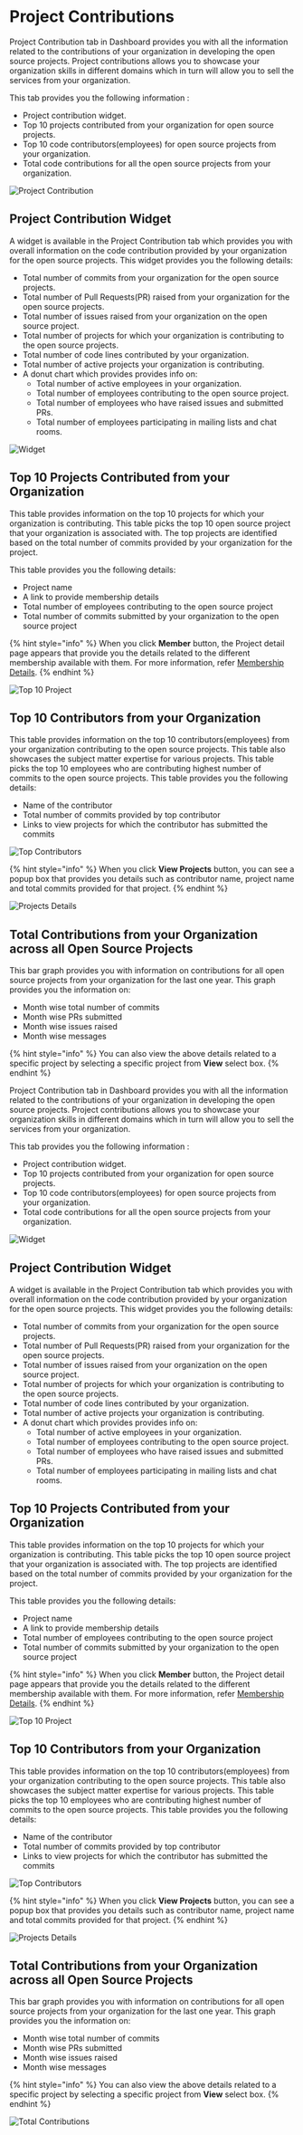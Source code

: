 # Project Contributions

Project Contribution tab in Dashboard provides you with all the information related to the contributions of your organization in developing the open source projects. Project contributions allows you to showcase your organization skills in different domains which in turn will allow you to sell the services from your organization.&#x20;

This tab provides you the following information :

* Project contribution widget.
* Top 10 projects contributed from your organization for open source projects.&#x20;
* Top 10 code contributors(employees) for open source projects from your organization.
* Total code contributions for all the open source projects from your organization.

![Project Contribution](https://files.gitbook.com/v0/b/gitbook-28427.appspot.com/o/assets%2F-MgAESFs0H7zYsmTgcOZ%2F-MgfVl3E5WA-qQUyspWW%2F-MgfY6olx-Wn96GSRazc%2FCP1.png?alt=media\&token=35515c50-ffda-4531-9d0c-bfd64eb3d4c3)

## Project Contribution Widget&#x20;

A widget is available in the Project Contribution tab which provides you with overall information on the code contribution provided by your organization for the open source projects. This widget provides you the following details:

* Total number of commits from your organization for the open source projects.
* Total number of Pull Requests(PR) raised from your organization for the open source projects.
* Total number of issues raised from your organization on the open source project.
* Total number of projects for which your organization is contributing to the open source projects.
* Total number of code lines contributed by your organization.
* Total number of active projects your organization is contributing.
* A donut chart which provides provides info on:
  * Total number of active employees in your organization.
  * Total number of employees contributing to the open source project.
  * Total number of employees who have raised issues and submitted PRs.
  * Total number of employees participating in mailing lists and chat rooms.

![Widget](https://files.gitbook.com/v0/b/gitbook-28427.appspot.com/o/assets%2F-MgAESFs0H7zYsmTgcOZ%2F-Mgf\_0lOSgJexver0xjZ%2F-Mgfhlk0cFVko5-8fjAm%2FWidget.png?alt=media\&token=0d6b9e77-a15f-474c-81d1-94033ce4509e)

## Top 10 Projects Contributed from your Organization

This table provides information on the top 10 projects for which your organization is contributing. This table picks the top 10 open source project that your organization is associated with. The top projects are identified based on the total number of commits provided by your organization for  the project.&#x20;

This table provides you the following details:

* Project name&#x20;
* A link to provide membership details&#x20;
* Total number of employees contributing to the open source project
* Total number of commits submitted by your organization to the open source project&#x20;

{% hint style="info" %}
When you click **Member** button, the Project detail page appears that provide you the details related to the different membership available with them. For more information, refer [Membership Details](https://docs.linuxfoundation.org/corporate-cla-console/projects/membership-details-of-a-project).
{% endhint %}

![Top 10 Project](https://files.gitbook.com/v0/b/gitbook-28427.appspot.com/o/assets%2F-MgAESFs0H7zYsmTgcOZ%2F-MgfjiS6XRRXx8iundYg%2F-MgfkjzcF14\_ZxJmsPey%2FTop10.png?alt=media\&token=376cc4f8-3e7c-4a85-a3c4-1661f6f25a81)

## Top 10 Contributors from your Organization

This table provides information on the top 10 contributors(employees) from your organization contributing to the open source projects. This table also showcases the subject matter expertise for various projects. This table picks the top 10 employees who are contributing highest number of commits to the open source projects. This table provides you the following details:&#x20;

* Name of the contributor
* Total number of commits provided by top contributor
* Links to view projects for which the contributor has submitted the commits

![Top Contributors](https://files.gitbook.com/v0/b/gitbook-28427.appspot.com/o/assets%2F-MgAESFs0H7zYsmTgcOZ%2F-MgfkshG6M\_raQnBlRd9%2F-MgfmpAOQLpv-NDPOCFM%2FTop\_Contributors.png?alt=media\&token=50c98118-84c0-4c7f-bf2d-4d7d14dbb42c)

{% hint style="info" %}
When you click **View Projects** button, you can see a popup box that provides you details such as contributor name, project name and total commits provided for that project.
{% endhint %}

![Projects Details](https://files.gitbook.com/v0/b/gitbook-28427.appspot.com/o/assets%2F-MgAESFs0H7zYsmTgcOZ%2F-MgfkshG6M\_raQnBlRd9%2F-MgfnlT8viLxbzKrtyNs%2FProject\_Contributor\_Details.png?alt=media\&token=4c79471f-f912-47dc-aa9d-9202c5161c2b)

## Total Contributions from your Organization across all Open Source Projects&#x20;

This bar graph provides you with information on contributions for all open source projects from your organization for the last one year. This graph provides you the information on:

* Month wise total number of commits&#x20;
* Month wise PRs submitted&#x20;
* Month wise issues raised
* Month wise messages

{% hint style="info" %}
You can also view the above details related to a specific project by selecting a specific project from **View** select box.
{% endhint %}

Project Contribution tab in Dashboard provides you with all the information related to the contributions of your organization in developing the open source projects. Project contributions allows you to showcase your organization skills in different domains which in turn will allow you to sell the services from your organization.&#x20;

This tab provides you the following information :

* Project contribution widget.
* Top 10 projects contributed from your organization for open source projects.&#x20;
* Top 10 code contributors(employees) for open source projects from your organization.
*   Total code contributions for all the open source projects from your organization.





![Widget](https://files.gitbook.com/v0/b/gitbook-28427.appspot.com/o/assets%2F-MgAESFs0H7zYsmTgcOZ%2F-Mgf\_0lOSgJexver0xjZ%2F-Mgfhlk0cFVko5-8fjAm%2FWidget.png?alt=media\&token=0d6b9e77-a15f-474c-81d1-94033ce4509e)

## Project Contribution Widget&#x20;

A widget is available in the Project Contribution tab which provides you with overall information on the code contribution provided by your organization for the open source projects. This widget provides you the following details:

* Total number of commits from your organization for the open source projects.
* Total number of Pull Requests(PR) raised from your organization for the open source projects.
* Total number of issues raised from your organization on the open source project.
* Total number of projects for which your organization is contributing to the open source projects.
* Total number of code lines contributed by your organization.
* Total number of active projects your organization is contributing.
* A donut chart which provides provides info on:
  * Total number of active employees in your organization.
  * Total number of employees contributing to the open source project.
  * Total number of employees who have raised issues and submitted PRs.
  * Total number of employees participating in mailing lists and chat rooms.

## Top 10 Projects Contributed from your Organization

This table provides information on the top 10 projects for which your organization is contributing. This table picks the top 10 open source project that your organization is associated with. The top projects are identified based on the total number of commits provided by your organization for  the project.&#x20;

This table provides you the following details:

* Project name&#x20;
* A link to provide membership details&#x20;
* Total number of employees contributing to the open source project
* Total number of commits submitted by your organization to the open source project&#x20;

{% hint style="info" %}
When you click **Member** button, the Project detail page appears that provide you the details related to the different membership available with them. For more information, refer [Membership Details](https://docs.linuxfoundation.org/corporate-cla-console/projects/membership-details-of-a-project).
{% endhint %}

![Top 10 Project](https://files.gitbook.com/v0/b/gitbook-28427.appspot.com/o/assets%2F-MgAESFs0H7zYsmTgcOZ%2F-MgfjiS6XRRXx8iundYg%2F-MgfkjzcF14\_ZxJmsPey%2FTop10.png?alt=media\&token=376cc4f8-3e7c-4a85-a3c4-1661f6f25a81)

## Top 10 Contributors from your Organization

This table provides information on the top 10 contributors(employees) from your organization contributing to the open source projects. This table also showcases the subject matter expertise for various projects. This table picks the top 10 employees who are contributing highest number of commits to the open source projects. This table provides you the following details:&#x20;

* Name of the contributor
* Total number of commits provided by top contributor
* Links to view projects for which the contributor has submitted the commits

![Top Contributors](https://files.gitbook.com/v0/b/gitbook-28427.appspot.com/o/assets%2F-MgAESFs0H7zYsmTgcOZ%2F-MgfkshG6M\_raQnBlRd9%2F-MgfmpAOQLpv-NDPOCFM%2FTop\_Contributors.png?alt=media\&token=50c98118-84c0-4c7f-bf2d-4d7d14dbb42c)

{% hint style="info" %}
When you click **View Projects** button, you can see a popup box that provides you details such as contributor name, project name and total commits provided for that project.
{% endhint %}

![Projects Details](https://files.gitbook.com/v0/b/gitbook-28427.appspot.com/o/assets%2F-MgAESFs0H7zYsmTgcOZ%2F-MgfkshG6M\_raQnBlRd9%2F-MgfnlT8viLxbzKrtyNs%2FProject\_Contributor\_Details.png?alt=media\&token=4c79471f-f912-47dc-aa9d-9202c5161c2b)

## Total Contributions from your Organization across all Open Source Projects&#x20;

This bar graph provides you with information on contributions for all open source projects from your organization for the last one year. This graph provides you the information on:

* Month wise total number of commits&#x20;
* Month wise PRs submitted&#x20;
* Month wise issues raised
* Month wise messages

{% hint style="info" %}
You can also view the above details related to a specific project by selecting a specific project from **View** select box.
{% endhint %}

![Total Contributions](https://files.gitbook.com/v0/b/gitbook-28427.appspot.com/o/assets%2F-MgAESFs0H7zYsmTgcOZ%2F-Mgfnwp0\_obUtFzUyXYf%2F-Mgfsb7wp1jGNl4nYlVr%2FTotal\_Projects%20.png?alt=media\&token=27f5f8db-a6e9-4ec0-9939-f6f4b3500153)



